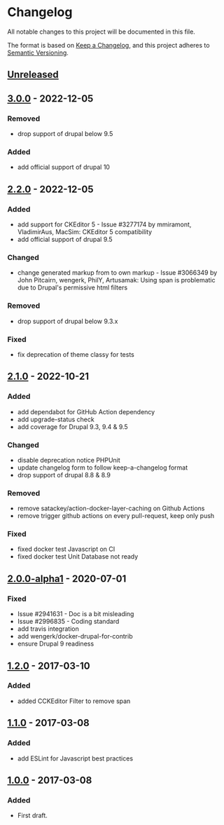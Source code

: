 # Changelog
All notable changes to this project will be documented in this file.

The format is based on [Keep a Changelog](https://keepachangelog.com/en/1.0.0/),
and this project adheres to [Semantic Versioning](https://semver.org/spec/v2.0.0.html).

## [Unreleased]

## [3.0.0] - 2022-12-05
### Removed
- drop support of drupal below 9.5

### Added
- add official support of drupal 10

## [2.2.0] - 2022-12-05
### Added
- add support for CKEditor 5 - Issue #3277174 by mmiramont, VladimirAus, MacSim: CKEditor 5 compatibility
- add official support of drupal 9.5

### Changed
- change generated markup from <span class="nbsp"> to own markup <nbsp> - Issue #3066349 by John Pitcairn, wengerk, PhilY, Artusamak: Using span is problematic due to Drupal's permissive html filters

### Removed
- drop support of drupal below 9.3.x

### Fixed
- fix deprecation of theme classy for tests

## [2.1.0] - 2022-10-21
### Added
- add dependabot for GitHub Action dependency
- add upgrade-status check
- add coverage for Drupal 9.3, 9.4 & 9.5

### Changed
- disable deprecation notice PHPUnit
- update changelog form to follow keep-a-changelog format
- drop support of drupal 8.8 & 8.9

### Removed
- remove satackey/action-docker-layer-caching on Github Actions
- remove trigger github actions on every pull-request, keep only push

### Fixed
- fixed docker test Javascript on CI
- fixed docker test Unit Database not ready

## [2.0.0-alpha1] - 2020-07-01
### Fixed
- Issue #2941631 - Doc is a bit misleading
- Issue #2996835 - Coding standard
- add travis integration
- add wengerk/docker-drupal-for-contrib
- ensure Drupal 9 readiness

## [1.2.0] - 2017-03-10
### Added
- added CCKEditor Filter to remove span

## [1.1.0] - 2017-03-08
### Added
- add ESLint for Javascript best practices

## [1.0.0] - 2017-03-08
### Added
- First draft.

[Unreleased]: https://github.com/antistatique/drupal-ckeditor-nbsp/compare/3.0.0...HEAD
[3.0.0]: https://github.com/antistatique/drupal-ckeditor-nbsp/compare/8.x-2.2...3.0.0
[2.2.0]: https://github.com/antistatique/drupal-ckeditor-nbsp/compare/8.x-2.1...8.x-2.2
[2.1.0]: https://github.com/antistatique/drupal-ckeditor-nbsp/compare/8.x-2.0-alpha1...8.x-2.1
[2.0.0-alpha1]: https://github.com/antistatique/drupal-ckeditor-nbsp/compare/8.x-1.2...8.x-2.0-alpha1
[1.2.0]: https://github.com/antistatique/drupal-ckeditor-nbsp/compare/8.x-1.1...8.x-1.2
[1.1.0]: https://github.com/antistatique/drupal-ckeditor-nbsp/compare/8.x-1.0...8.x-1.1
[1.0.0]: https://github.com/antistatique/drupal-ckeditor-nbsp/releases/tag/8.x-1.0
